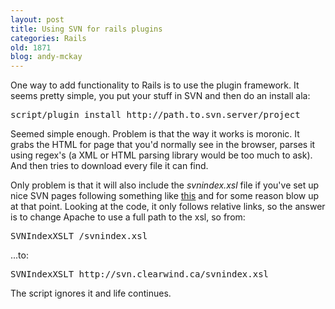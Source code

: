 ```yaml
---
layout: post
title: Using SVN for rails plugins
categories: Rails
old: 1871
blog: andy-mckay
---
```

One way to add functionality to Rails is to use the plugin framework. It seems pretty simple, you put your stuff in SVN and then do an install ala:

<pre>
script/plugin install http://path.to.svn.server/project
</pre>

Seemed simple enough. Problem is that the way it works is moronic. It grabs the HTML for page that you'd normally see in the browser, parses it using regex's (a XML or HTML parsing library would be too much to ask). And then tries to download every file it can find.

Only problem is that it will also include the <em>svnindex.xsl</em> file if you've set up nice SVN pages following something like <a href="http://andrewbeacock.blogspot.com/2006/10/supporting-multiple-subversion-svn.html">this</a> and for some reason blow up at that point. Looking at the code, it only follows relative links, so the answer is to change Apache to use a full path to the xsl, so from:

<pre>SVNIndexXSLT /svnindex.xsl</pre>

...to:

<pre>SVNIndexXSLT http://svn.clearwind.ca/svnindex.xsl</pre>

The script ignores it and life continues.
